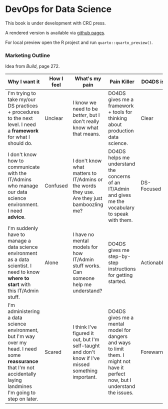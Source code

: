 # DevOps for Data Science

This book is under development with CRC press.

A rendered version is available via [github pages](https://akgold.github.io/do4ds/).

For local preview open the R project and run `quarto::quarto_preview()`.

### Marketing Outline

Idea from *Build*, page 272.

| Why I want it                                                                                                                                                              | How I feel | What's my pain                                                                                      | Pain Killer                                                                                                                     | DO4DS is... |
|--------------------|---------|----------------|-----------------|-----------|
| I'm trying to take my/our DS practices + procedures to the next level. I need a **framework** for what I should do.                                                        | Unclear    | I know we need to be *better*, but I don't really know what that means.                             | DO4DS gives me a framework + tools for thinking about production data science.                                                  | Clear       |
| I don't know how to communicate with the IT/Admins who manage our data science environment. I need **advice**.                                                             | Confused   | I don't know what matters to IT/Admins or the words they use. Are they just bamboozling me?         | DO4DS helps me understand the concerns of an IT/Admin and gives me the vocabulary to speak with them.                           | DS-Focused  |
| I'm suddenly have to manage a data science environment as a data scientist. I need to know **where to start** with this IT/Admin stuff.                                    | Alone      | I have no mental models for how IT/Admin stuff works. Can someone help me understand?               | DO4DS gives me step-by-step instructions for getting started.                                                                   | Actionable  |
| I'm administering a data science environment, but I'm way over my head. I need some **reassurance** that I'm not accidentally laying landmines I'm going to step on later. | Scared     | I think I've figured it out, but I'm self-taught and don't know if I've missed something important. | DO4DS gives me a mental model for dangers and ways to limit them. I might not have it perfect now, but I understand the issues. | Forewarned  |
